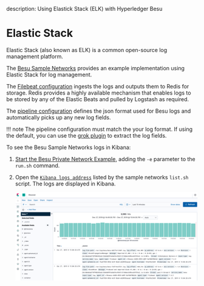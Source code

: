 description: Using Elastick Stack (ELK) with Hyperledger Besu
<!--- END of page meta data -->

# Elastic Stack 

Elastic Stack (also known as ELK) is a common open-source log management platform. 

The [Besu Sample Networks](https://github.com/PegaSysEng/besu-sample-networks) provides an example implementation 
using Elastic Stack for log management. 

The [Filebeat configuration](https://github.com/PegaSysEng/besu-sample-networks/blob/master/filebeat/filebeat.yml)
ingests the logs and outputs them to Redis for storage. Redis provides a highly available mechanism that 
enables logs to be stored by any of the Elastic Beats and pulled by Logstash as required. 

The [pipeline configuration](https://github.com/PegaSysEng/besu-sample-networks/blob/master/logstash/pipeline/20_besu.conf) 
defines the json format used for Besu logs and automatically picks up any new log fields. 

!!! note
    The pipeline configuration must match the your log format. If using the default, you can use the 
    [grok plugin](https://www.elastic.co/guide/en/logstash/current/plugins-filters-grok.html) to 
    extract the log fields. 

To see the Besu Sample Networks logs in Kibana:  

1. [Start the Besu Private Network Example](../../Tutorials/Examples/Private-Network-Example.md), adding the `-e` parameter to the `run.sh` command.
1. Open the [`Kibana logs address`](http://localhost:5601/app/kibana#/discover) listed by the sample networks `list.sh` script. 
   The logs are displayed in Kibana. 
   
    ![Kibana](../../images/KibanaQuickstart.png)

